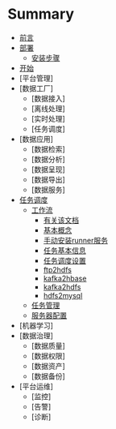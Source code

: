# Summary

* [前言](README.md)
* [部署](部署.md)
   * [安装步骤](部署/TBDS部署.md)
* [开始](开始.md)
* [平台管理]
* [数据工厂]
   * [数据接入]
   * [离线处理]
   * [实时处理]
   * [任务调度]
* [数据应用]
   * [数据检索]
   * [数据分析]
   * [数据呈现]
   * [数据导出]
   * [数据服务]
* [任务调度](workflow/readme.md)
   * [工作流](workflow/workflow/SUMMARY.md)
      * [有关该文档](/workflow/workflow/README.md)
      * [基本概念](/workflow/workflow/basicConcept.md)
      * [手动安装runner服务](addrunner.md)
      * [任务基本信息](runnerBasicInfo.md)
      * [任务调度设置](runnerCycle.md)
      * [ftp2hdfs](ftp2hdfs.md)
      * [kafka2hbase](kafka2hbase.md)
      * [kafka2hdfs](kafka2hdfs.md)
      * [hdfs2mysql](hdfs2mysql.md)
   * [任务管理](workflow/tasks/readme.md)
   * [服务器配置](workflow/services/readme.md)
* [机器学习]
* [数据治理]
   * [数据质量]
   * [数据权限]
   * [数据资产]
   * [数据备份]
* [平台运维]
   * [监控]
   * [告警]
   * [诊断]
